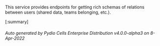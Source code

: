 






This service provides endpoints for getting rich schemas of relations between users (shared data, teams belonging, etc.).

[:summary]

###### Auto generated by Pydio Cells Enterprise Distribution v4.0.0-alpha3 on 8-Apr-2022
